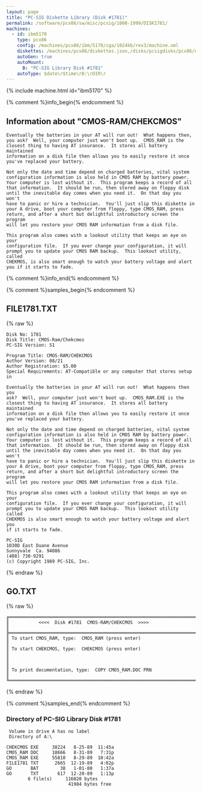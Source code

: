 ```yaml
---
layout: page
title: "PC-SIG Diskette Library (Disk #1781)"
permalink: /software/pcx86/sw/misc/pcsig/1000-1999/DISK1781/
machines:
  - id: ibm5170
    type: pcx86
    config: /machines/pcx86/ibm/5170/cga/1024kb/rev3/machine.xml
    diskettes: /machines/pcx86/diskettes.json,/disks/pcsigdisks/pcx86/diskettes.json
    autoGen: true
    autoMount:
      B: "PC-SIG Library Disk #1781"
    autoType: $date\r$time\rB:\rDIR\r
---
```


{% include machine.html id="ibm5170" %}

{% comment %}info_begin{% endcomment %}

## Information about "CMOS-RAM/CHEKCMOS"

    Eventually the batteries in your AT will run out!  What happens then,
    you ask?  Well, your computer just won't boot up.  CMOS_RAM is the
    closest thing to having AT insurance.  It stores all battery maintained
    information on a disk file then allows you to easily restore it once
    you've replaced your battery.
    
    Not only the date and time depend on charged batteries, vital system
    configuration information is also held in CMOS RAM by battery power.
    Your computer is lost without it.  This program keeps a record of all
    that information.  It should be run, then stored away on floppy disk
    until the inevitable day comes when you need it.  On that day you won't
    have to panic or hire a technician.  You'll just slip this diskette in
    your A drive, boot your computer from floppy, type CMOS_RAM, press
    return, and after a short but delightful introductory screen the program
    will let you restore your CMOS RAM information from a disk file.
    
    This program also comes with a lookout utility that keeps an eye on your
    configuration file.  If you ever change your configuration, it will
    prompt you to update your CMOS RAM backup.  This lookout utility, called
    CHEKMOS, is also smart enough to watch your battery voltage and alert
    you if it starts to fade.
{% comment %}info_end{% endcomment %}

{% comment %}samples_begin{% endcomment %}

## FILE1781.TXT

{% raw %}
```
Disk No: 1781                                                           
Disk Title: CMOS-Ram/Chekcmos                                           
PC-SIG Version: S1                                                      
                                                                        
Program Title: CMOS-RAM/CHEKCMOS                                        
Author Version: 08/21                                                   
Author Registration: $5.00                                              
Special Requirements: AT-Compatible or any computer that stores setup in
                                                                        
Eventually the batteries in your AT will run out!  What happens then you
ask?  Well, your computer just won't boot up.  CMOS_RAM.EXE is the      
closest thing to having AT insurance.  It stores all battery maintained 
information on a disk file then allows you to easily restore it once    
you've replaced your battery.                                           
                                                                        
Not only the date and time depend on charged batteries, vital system    
configuration information is also held in CMOS RAM by battery power.    
Your computer is lost without it.  This program keeps a record of all   
that information.  It should be run, then stored away on floppy disk    
until the inevitable day comes when you need it.  On that day you won't 
have to panic or hire a technician.  You'll just slip this diskette in  
your A drive, boot your computer from floppy, type CMOS_RAM, press      
return, and after a short but delightful introductory screen the program
will let you restore your CMOS RAM information from a disk file.        
                                                                        
This program also comes with a lookout utility that keeps an eye on your
configuration file.  If you ever change your configuration, it will     
prompt you to update your CMOS RAM backup.  This lookout utility called 
CHEKMOS is also smart enough to watch your battery voltage and alert you
if it starts to fade.                                                   
                                                                        
PC-SIG                                                                  
1030D East Duane Avenue                                                 
Sunnyvale  Ca. 94086                                                    
(408) 730-9291                                                          
(c) Copyright 1989 PC-SIG, Inc.                                         
```
{% endraw %}

## GO.TXT

{% raw %}
```
╔═════════════════════════════════════════════════════════════════════════╗
║           <<<<  Disk #1781  CMOS-RAM/CHEKCMOS  >>>>                     ║
╠═════════════════════════════════════════════════════════════════════════╣
║ To start CMOS_RAM, type:  CMOS_RAM (press enter)                        ║
║ To start CHEKCMOS, type:  CHEKCMOS (press enter)                        ║
║                                                                         ║
║ To print documentation, type:  COPY CMOS_RAM.DOC PRN                    ║
╚═════════════════════════════════════════════════════════════════════════╝
```
{% endraw %}

{% comment %}samples_end{% endcomment %}

### Directory of PC-SIG Library Disk #1781

     Volume in drive A has no label
     Directory of A:\

    CHEKCMOS EXE     38224   8-25-89  11:45a
    CMOS_RAM DOC     18666   8-31-89   7:31p
    CMOS_RAM EXE     55810   8-29-89  10:42a
    FILE1781 TXT      2665  12-19-89   4:02p
    GO       BAT        38   1-01-80   1:37a
    GO       TXT       617  12-20-89   1:13p
            6 file(s)     116020 bytes
                           41984 bytes free
